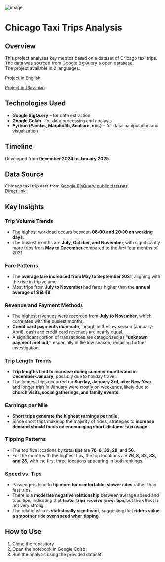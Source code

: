 ![image](https://github.com/user-attachments/assets/f3dea6c2-156d-4d67-bcc0-fe9886e7aa52)

# Chicago Taxi Trips Analysis

## Overview  
This project analyzes key metrics based on a dataset of Chicago taxi trips. The data was sourced from Google BigQuery's open database.  
The project available in 2 languages:

[Project in English](https://github.com/MykolaKud/Analytics_of_Chicago_Taxi_Trips_project/blob/c26413857fb4843cab606716b1d11ec6eb55696f/Chicago_taxi_project_English.ipynb)

[Project in Ukrainian](https://github.com/MykolaKud/Analytics_of_Chicago_Taxi_Trips_project/blob/c26413857fb4843cab606716b1d11ec6eb55696f/%D0%A1hicago_taxi_project_Ukrainian.ipynb)

## Technologies Used  
- **Google BigQuery** – for data extraction  
- **Google Colab** – for data processing and analysis  
- **Python (Pandas, Matplotlib, Seaborn, etc.)** – for data manipulation and visualization  

## Timeline  
Developed from **December 2024 to January 2025**.  

## Data Source  
Chicago taxi trip data from [Google BigQuery public datasets](https://console.cloud.google.com/marketplace/details/chicago-data-portal/chicago-taxi-trips).  
[Direct link](https://console.cloud.google.com/bigquery?ws=!1m4!1m3!3m2!1sbigquery-public-data!2schicago_taxi_trips)

## Key Insights  

### Trip Volume Trends  
- The highest workload occurs between **08:00 and 20:00 on working days**.  
- The busiest months are **July, October, and November**, with significantly more trips from **May to December** compared to the first four months of 2021.  

### Fare Patterns  
- The **average fare increased from May to September 2021**, aligning with the rise in trip volume.  
- Most trips from **July to November** had fares higher than the **annual average of $19.49**.  

### Revenue and Payment Methods  
- The highest revenues were recorded from **July to November**, which correlates with the busiest months.  
- **Credit card payments dominate**, though in the low season (January-April), cash and credit card revenues are nearly equal.  
- A significant portion of transactions are categorized as **"unknown payment method,"** especially in the low season, requiring further investigation.  

### Trip Length Trends  
- **Trip lengths tend to increase during summer months and in December-January**, possibly due to holiday travel.  
- The longest trips occurred on **Sunday, January 3rd, after New Year**, and longer trips in January were mostly on weekends, likely due to **church visits, social gatherings, and family events**.  

### Earnings per Mile  
- **Short trips generate the highest earnings per mile**.  
- Since short trips make up the majority of rides, strategies to **increase demand should focus on encouraging short-distance taxi usage**.  

### Tipping Patterns  
- The top five locations by **total tips** are **76, 8, 32, 28, and 56**.  
- For the month with the highest tips, the top locations are **76, 8, 32, 33, and 28**, with the first three locations appearing in both rankings.  

### Speed vs. Tips  
- Passengers tend to **tip more for comfortable, slower rides** rather than fast trips.  
- There is a **moderate negative relationship** between average speed and total tips, indicating that **faster trips receive lower tips**, but the effect is not very strong.  
- The relationship is **statistically significant**, suggesting that **riders value a smoother ride over speed when tipping**.  


## How to Use  
1. Clone the repository  
2. Open the notebook in Google Colab  
3. Run the analysis using the provided dataset  
